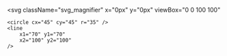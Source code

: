 <svg
    className="svg_magnifier"
    x="0px"
    y="0px"
    viewBox="0 0 100 100"
>
    <circle cx="45" cy="45" r="35" />
    <line
        x1="70" y1="70"
        x2="100" y2="100"
    />
</svg>
